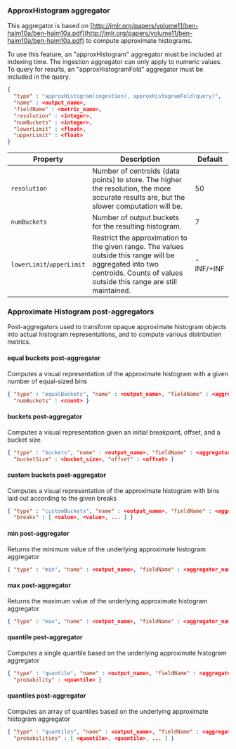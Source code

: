 ### ApproxHistogram aggregator

This aggregator is based on [http://jmlr.org/papers/volume11/ben-haim10a/ben-haim10a.pdf](http://jmlr.org/papers/volume11/ben-haim10a/ben-haim10a.pdf) to compute approximate histograms.

To use this feature, an "approxHistogram" aggregator must be included at indexing time. The ingestion aggregator can only apply to numeric values. To query for results, an "approxHistogramFold" aggregator must be included in the query.

```json
{
  "type" : "approxHistogram(ingestion), approxHistogramFold(query)",
  "name" : <output_name>,
  "fieldName" : <metric_name>,
  "resolution" : <integer>,
  "numBuckets" : <integer>,
  "lowerLimit" : <float>,
  "upperLimit" : <float>
}
```

|Property|Description|Default|
|--------|-----------|-------|
|`resolution`|Number of centroids (data points) to store. The higher the resolution, the more accurate results are, but the slower computation will be.|50|
|`numBuckets`|Number of output buckets for the resulting histogram.|7|
|`lowerLimit`/`upperLimit`|Restrict the approximation to the given range. The values outside this range will be aggregated into two centroids. Counts of values outside this range are still maintained. |-INF/+INF|


### Approximate Histogram post-aggregators

Post-aggregators used to transform opaque approximate histogram objects
into actual histogram representations, and to compute various distribution metrics.

#### equal buckets post-aggregator

Computes a visual representation of the approximate histogram with a given number of equal-sized bins

```json
{ "type" : "equalBuckets", "name" : <output_name>, "fieldName" : <aggregator_name>,
  "numBuckets" : <count> }
```

#### buckets post-aggregator

Computes a visual representation given an initial breakpoint, offset, and a bucket size.

```json
{ "type" : "buckets", "name" : <output_name>, "fieldName" : <aggregator_name>,
  "bucketSize" : <bucket_size>, "offset" : <offset> }
```

#### custom buckets post-aggregator

Computes a visual representation of the approximate histogram with bins laid out according to the given breaks

```json
{ "type" : "customBuckets", "name" : <output_name>, "fieldName" : <aggregator_name>,
  "breaks" : [ <value>, <value>, ... ] }
```

#### min post-aggregator

Returns the minimum value of the underlying approximate histogram aggregator

```json
{ "type" : "min", "name" : <output_name>, "fieldName" : <aggregator_name> }
```

#### max post-aggregator

Returns the maximum value of the underlying approximate histogram aggregator

```json
{ "type" : "max", "name" : <output_name>, "fieldName" : <aggregator_name> }
```

#### quantile post-aggregator

Computes a single quantile based on the underlying approximate histogram aggregator

```json
{ "type" : "quantile", "name" : <output_name>, "fieldName" : <aggregator_name>,
  "probability" : <quantile> }
```

#### quantiles post-aggregator

Computes an array of quantiles based on the underlying approximate histogram aggregator

```json
{ "type" : "quantiles", "name" : <output_name>, "fieldName" : <aggregator_name>,
  "probabilities" : [ <quantile>, <quantile>, ... ] }
```